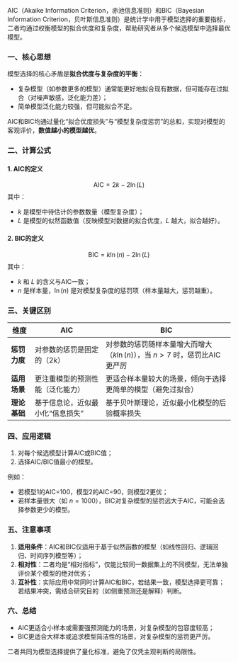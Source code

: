 AIC（Akaike Information Criterion，赤池信息准则）和BIC（Bayesian Information Criterion，贝叶斯信息准则）是统计学中用于模型选择的重要指标，二者均通过权衡模型的拟合优度和复杂度，帮助研究者从多个候选模型中选择最优模型。


### 一、核心思想
模型选择的核心矛盾是**拟合优度与复杂度的平衡**：
- 复杂模型（如参数更多的模型）通常能更好地拟合现有数据，但可能存在过拟合（对噪声敏感，泛化能力差）；
- 简单模型泛化能力较强，但可能拟合不足。

AIC和BIC均通过量化“拟合优度损失”与“模型复杂度惩罚”的总和，实现对模型的客观评价，**数值越小的模型越优**。


### 二、计算公式
#### 1. AIC的定义
$$
\text{AIC} = 2k - 2\ln(L)
$$
其中：
- $k$ 是模型中待估计的参数数量（模型复杂度）；
- $L$ 是模型的似然函数值（反映模型对数据的拟合优度，$L$ 越大，拟合越好）。

#### 2. BIC的定义
$$
\text{BIC} = k\ln(n) - 2\ln(L)
$$
其中：
- $k$ 和 $L$ 的含义与AIC一致；
- $n$ 是样本量，$\ln(n)$ 是对模型复杂度的惩罚项（样本量越大，惩罚越重）。


### 三、关键区别
| 维度         | AIC                          | BIC                          |
|--------------|------------------------------|------------------------------|
| **惩罚力度** | 对参数的惩罚是固定的（$2k$） | 对参数的惩罚随样本量增大而增大（$k\ln(n)$），当 $n > 7$ 时，惩罚比AIC更严厉 |
| **适用场景** | 更注重模型的预测性能（泛化能力） | 更适合样本量较大的场景，倾向于选择更简单的模型（避免过拟合） |
| **理论基础** | 基于信息论，近似最小化“信息损失” | 基于贝叶斯理论，近似最小化模型的后验概率损失 |


### 四、应用逻辑
1. 对每个候选模型计算AIC或BIC值；
2. 选择AIC/BIC值最小的模型。

例如：
- 若模型1的AIC=100，模型2的AIC=90，则模型2更优；
- 若样本量很大（如 $n=1000$），BIC对复杂模型的惩罚远大于AIC，可能会选择参数更少的模型。


### 五、注意事项
1. **适用条件**：AIC和BIC仅适用于基于似然函数的模型（如线性回归、逻辑回归、时间序列模型等）；
2. **相对性**：二者均是“相对指标”，仅能比较同一数据集上的不同模型，无法单独评价某个模型的绝对优劣；
3. **互补性**：实际应用中常同时计算AIC和BIC，若结果一致，模型选择更可靠；若结果冲突，需结合研究目的（如侧重预测还是解释）判断。


### 六、总结
- AIC更适合小样本或需要强预测能力的场景，对复杂模型的包容度较高；
- BIC更适合大样本或追求模型简洁性的场景，对复杂模型的惩罚更严厉。

二者共同为模型选择提供了量化标准，避免了仅凭主观判断的局限性。